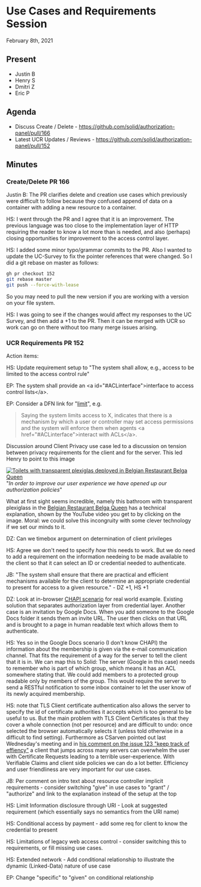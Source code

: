 # Use Cases and Requirements Session
February 8th, 2021

## Present

- Justin B
- Henry S
- Dmitri Z
- Eric P

## Agenda

- Discuss Create / Delete - https://github.com/solid/authorization-panel/pull/166
- Latest UCR Updates / Reviews - https://github.com/solid/authorization-panel/pull/152

## Minutes



### Create/Delete PR 166

Justin B: The PR clarifies delete and creation use cases which previously were difficult to follow because they confused append of data on a container with adding a new resource to a container. 


HS: I went through the PR and I agree that it is an improvement. The previous language was too close to the implementation layer of HTTP requiring the reader to know a lot more than is needed, and also (perhaps) closing opportunities for improvement to the access control layer. 

HS: I added some minor typo/grammar commits to the PR.
   Also I wanted to update the UC-Survey to fix the pointer references that were changed. So I did a git rebase on master as follows:
   
```bash
gh pr checkout 152
git rebase master
git push --force-with-lease
```

So you may need to pull the new version if you are working with a version on your file system. 

HS: I was going to see if the changes would affect my responses to the UC Survey, and then add a +1 to the PR.
  Then it can be merged with UCR so work can go on there without too many merge issues arising.


### UCR Requirements PR 152

Action items:

HS: Update requirement setup to "The system shall allow, e.g., access to be limited to the access control rule"

EP: The system shall provide an \<a id="#ACLinterface">interface to access control lists\</a>.

EP: Consider a DFN link for "<a href='#limit'>limit<a>", e.g.

> Saying the system limits access to X, indicates that there is a mechanism by which a user or controller may set access permissions and the system will enforce them when agents \<a href="#ACLinterface">interact with ACLs\</a>.


Discussion around Client Privacy use case led to a discussion on tension between privacy requirements for the client and for the server. This led Henry to point to this image

[![Toilets with transparent plexiglas deployed in Belgian Restaurant Belga Queen](https://pbs.twimg.com/media/Eto26NNXAAMQmEh?format=jpg&name=medium)](https://www.youtube.com/watch?v=8Q2L3RuSnBs&feature=emb_logo)
"*In order to improve our user experience we have opened up our authorization policies*"

What at first sight seems incredible, namely this bathroom with transparent plexiglass in the [Belgian Restaurant Belga Queen](http://www.belgaqueen.be/brussels.aspx#intro) has a technical explanation, shown by the YouTube video you get to by clicking on the image. Moral: we could solve this incongruity with some clever technology if we set our minds to it.

DZ: Can we timebox argument on determination of client privileges

HS: Agree we don't need to specify *how* this needs to work. But we do need to add a requirement on the information needeing to be made available to the client so that it can select an ID or credential needed to authenticate. 

JB: "The system shall ensure that there are practical and efficient mechanisms available for the client to determine an appropriate credential to present for access to a given resource." - DZ +1, HS +1

DZ: Look at in-browser [CHAPI scenario](https://docs.google.com/presentation/d/1qPbwx9IXwPlgsZgS2XPXeGgstxrixnC8n0E2I4cxVc8/edit#slide=id.g846742fe3e_1_188) for real world example. Existing solution that separates authorization layer from credential layer. 
Another case is an invitation by Google Docs. When you add someone to the Google Docs folder it sends them an invite URL. The user then
clicks on that URL and is brought to a page in human readable text which allows them to authenticate.

HS: Yes so in the Google Docs scenario (I don't know CHAPI) the information about the membership is given via
the e-mail communication channel. That fits the requirement of a way for the server to tell the client that it is in. 
We can map this to Solid: The server (Google in this case) needs to remember who is part of which group, which means
it has an ACL somewhere stating that. We could add members to a protected group readable only
by members of the group. This would require the server to send a RESTful notification to some inbox container to let the user know 
of its newly acquired membership. 

HS: note that TLS Client certificate authentication also allows the server to specify the id of certificate authorities it accepts which
is too general to be useful to us.
But the main problem with TLS Client Certificates is that they cover a whole connection (not per resource) and are difficult to undo: once selected the browser automatically selects it (unless told otherwise in a difficult to find setting). 
Furthermore as CSarven pointed out last Wednesday's meeting and in [his comment on the issue 123 "keep track of effiency"](https://github.com/solid/authentication-panel/issues/123#issuecomment-768606815) a client that jumps across many servers can overwhelm the user with Certificate Requests leading to a terrible user-experience. With Verifiable Claims and client side policies we can do a lot better. Efficiency and user friendliness are very
important for our use cases.

JB: Per comment on intro text about resource controller implicit requirements - consider switching "give" in use cases to "grant" / "authorize" and link to the explanation instead of the setup at the top

HS: Limit Information disclosure through URI - Look at suggested requirement (which essentially says no semantics from the URI name)

HS: Conditional access by payment - add some req for client to know the credential to present

HS: Limitations of legacy web access control - consider switching this to requirements, or fill missing use cases.

HS: Extended network - Add conditional relationship to illustrate the dynamic (Linked-Data) nature of use case

EP: Change "specific" to "given" on conditional relationship
